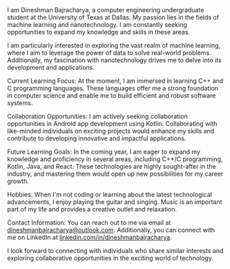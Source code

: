 
I am Dineshman Bajracharya, a computer engineering undergraduate student at the University of Texas at Dallas. My passion lies in the fields of machine learning and nanotechnology. I am constantly seeking opportunities to expand my knowledge and skills in these areas.

I am particularly interested in exploring the vast realm of machine learning, where I aim to leverage the power of data to solve real-world problems. Additionally, my fascination with nanotechnology drives me to delve into its development and applications.

Current Learning Focus:
At the moment, I am immersed in learning C++ and C programming languages. These languages offer me a strong foundation in computer science and enable me to build efficient and robust software systems.

Collaboration Opportunities:
I am actively seeking collaboration opportunities in Android app development using Kotlin. Collaborating with like-minded individuals on exciting projects would enhance my skills and contribute to developing innovative and impactful applications.

Future Learning Goals:
In the coming year, I am eager to expand my knowledge and proficiency in several areas, including C++/C programming, Kotlin, Java, and React. These technologies are highly sought-after in the industry, and mastering them would open up new possibilities for my career growth.

Hobbies:
When I'm not coding or learning about the latest technological advancements, I enjoy playing the guitar and singing. Music is an important part of my life and provides a creative outlet and relaxation.

Contact Information:
You can reach out to me via email at dineshmanbajracharya@outlook.com. Additionally, you can connect with me on LinkedIn at [linkedin.com/in/dineshmanbajracharya](url).

I look forward to connecting with individuals who share similar interests and exploring collaborative opportunities in the exciting world of technology.
